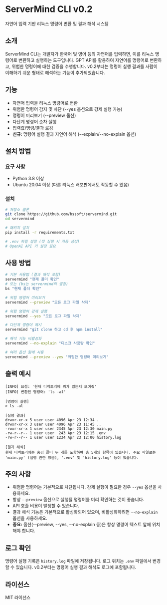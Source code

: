 # ServerMind CLI v0.2

자연어 입력 기반 리눅스 명령어 변환 및 결과 해석 시스템

## 소개

ServerMind CLI는 개발자가 한국어 및 영어 등의 자연어를 입력하면, 이를 리눅스 명령어로 변환하고 실행하는 도구입니다. GPT API를 활용하여 자연어를 명령어로 변환하고, 위험한 명령어에 대한 검증을 수행합니다. v0.2부터는 명령어 실행 결과를 사람이 이해하기 쉬운 형태로 해석하는 기능이 추가되었습니다.

## 기능

- 자연어 입력을 리눅스 명령어로 변환
- 위험한 명령어 감지 및 차단 (--yes 옵션으로 강제 실행 가능)
- 명령어 미리보기 (--preview 옵션)
- 다단계 명령어 순차 실행
- 입력값/명령/결과 로깅
- **신규:** 명령어 실행 결과 자연어 해석 (--explain/--no-explain 옵션)

## 설치 방법

### 요구 사항

- Python 3.8 이상
- Ubuntu 20.04 이상 (다른 리눅스 배포판에서도 작동할 수 있음)

### 설치

```bash
# 저장소 클론
git clone https://github.com/bssoft/servermind.git
cd servermind

# 패키지 설치
pip install -r requirements.txt

# .env 파일 설정 (첫 실행 시 자동 생성)
# OpenAI API 키 설정 필요
```

## 사용 방법

```bash
# 기본 사용법 (결과 해석 포함)
servermind "현재 폴더 확인"
# 또는 (bs는 servermind의 별칭)
bs "현재 폴더 확인"

# 위험 명령어 미리보기
servermind --preview "모든 로그 파일 삭제"

# 위험 명령어 강제 실행
servermind --yes "모든 로그 파일 삭제"

# 다단계 명령어 예시
servermind "git clone 하고 cd 후 npm install"

# 해석 기능 비활성화
servermind --no-explain "디스크 사용량 확인"

# 여러 옵션 함께 사용
servermind --preview --yes "위험한 명령어 미리보기"
```

## 출력 예시

```
[INFO] 요청: '현재 디렉토리에 뭐가 있는지 보여줘'
[INFO] 변환된 명령어: 'ls -al'

[명령어 실행]
> ls -al

[실행 결과]
drwxr-xr-x 5 user user 4096 Apr 23 12:34 .
drwxr-xr-x 3 user user 4096 Apr 23 11:45 ..
-rwxr-xr-x 1 user user 2345 Apr 23 12:30 main.py
-rw-r--r-- 1 user user  243 Apr 23 12:15 .env
-rw-r--r-- 1 user user 1234 Apr 23 12:00 history.log

[결과 해석]
현재 디렉토리에는 숨김 폴더 두 개를 포함하여 총 5개의 항목이 있습니다. 주요 파일로는 'main.py' (실행 권한 있음), '.env' 및 'history.log' 등이 있습니다.
```

## 주의 사항

- 위험한 명령어는 기본적으로 차단됩니다. 강제 실행이 필요한 경우 `--yes` 옵션을 사용하세요.
- 항상 `--preview` 옵션으로 실행될 명령어를 미리 확인하는 것이 좋습니다.
- API 호출 비용이 발생할 수 있습니다.
- 결과 해석 기능은 기본적으로 활성화되어 있으며, 비활성화하려면 `--no-explain` 옵션을 사용하세요.
- **중요:** 옵션(--preview, --yes, --no-explain 등)은 항상 명령어 텍스트 앞에 위치해야 합니다.

## 로그 확인

명령어 실행 기록은 `history.log` 파일에 저장됩니다. 로그 위치는 `.env` 파일에서 변경할 수 있습니다.
v0.2부터는 명령어 실행 결과 해석도 로그에 포함됩니다.

## 라이선스

MIT 라이선스 